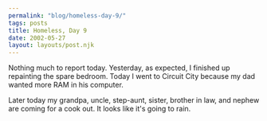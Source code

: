 ```yaml
---
permalink: "blog/homeless-day-9/"
tags: posts
title: Homeless, Day 9
date: 2002-05-27
layout: layouts/post.njk
---
```


Nothing much to report today. Yesterday, as expected, I finished up repainting the spare bedroom. Today I went to Circuit City because my dad wanted more RAM in his computer. 

Later today my grandpa, uncle, step-aunt, sister, brother in law, and nephew are coming for a cook out. It looks like it's going to rain.